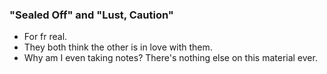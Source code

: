 ### "Sealed Off" and "Lust, Caution"
- For fr real.
- They both think the other is in love with them.
- Why am I even taking notes? There's nothing else on this material ever.